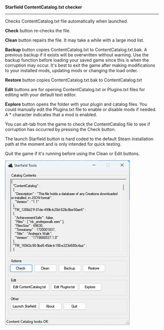 <b>Starfield ContentCatalog.txt checker</b>
<hr>

Checks ContentCatalog.txt file automatically when launched.

<b>Check</b> button re-checks the file.

<b>Clean</b> button repairs the file. It may take a while with a large mod list.

<b>Backup</b> button copies ContentCatalog.txt to ContentCatalog.txt.bak. A previous backup if it exists will be overwritten without warning. Use the backup function before loading your saved game since this is when the corruption may occur. It's best to exit the game after making modifications to your installed mods, updating mods or changing the load order.

<b>Restore</b> button copies ContentCatalog.txt.bak to ContentCatalog.txt

<b>Edit</b> buttons are for opening ContentCatalog.txt or Plugins.txt files for editing with your default text editor.

<b>Explore</b> button opens the folder with your plugin and catalog files.
You could manually edit the Plugins.txt file to enable or disable mods if needed.
A * character indicates that a mod is enabled.

You can alt-tab from the game to check the ContentCatalog file to see if corruption has occurred by pressing the Check button.

The launch Starfield button is hard coded to the default Steam installation path at the moment and is only intended for quick testing.

Quit the game if it's running before using the Clean or Edit buttons.

<div align="left">
    <img src="/Screenshot.png" width="408px" align="left"</img> 
</div>
